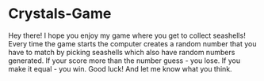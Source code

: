 # Crystals-Game

Hey there!
I hope you enjoy my game where you get to collect seashells!
Every time the game starts the computer creates a random number that you have to match by picking seashells which also have random numbers generated. If your score more than the number guess - you lose. If you make it equal - you win.
Good luck!
And let me know what you think.
